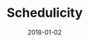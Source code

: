 ---
layout: site
title: "Schedulicity"
date: 2018-01-02
categories: [community]
version: 1.5.7
major: 1
minor: 5
patch: 7
slug: schedulicity
link: https://www.schedulicity.com/
submitter: lpolepeddi
permalink: /sites/:slug
---